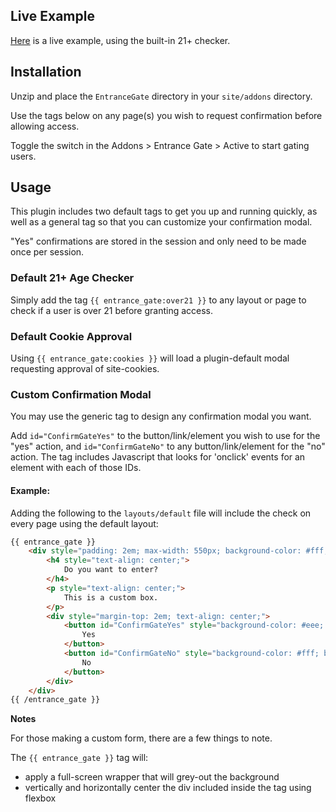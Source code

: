 ## Live Example

[Here](https://ipx.org/statamic-2/entrance-gate-example) is a live example, using the built-in 21+ checker.

## Installation

Unzip and place the `EntranceGate` directory in your `site/addons` directory.

Use the tags below on any page(s) you wish to request confirmation before allowing access.

Toggle the switch in the Addons > Entrance Gate > Active to start gating users.

## Usage

This plugin includes two default tags to get you up and running quickly, as well as a general tag so that you can customize your confirmation modal.

"Yes" confirmations are stored in the session and only need to be made once per session.

### Default 21+ Age Checker

Simply add the tag `{{ entrance_gate:over21 }}` to any layout or page to check if a user is over 21 before granting access.

### Default Cookie Approval

Using `{{ entrance_gate:cookies }}` will load a plugin-default modal requesting approval of site-cookies.

### Custom Confirmation Modal

You may use the generic tag to design any confirmation modal you want.

Add `id="ConfirmGateYes"` to the button/link/element you wish to use for the "yes" action, and `id="ConfirmGateNo"` to any button/link/element for the "no" action. The tag includes Javascript that looks for 'onclick' events for an element with each of those IDs.

#### Example:

Adding the following to the `layouts/default` file will include the check on every page using the default layout:

```html
{{ entrance_gate }}
    <div style="padding: 2em; max-width: 550px; background-color: #fff;">
        <h4 style="text-align: center;">
            Do you want to enter?
        </h4>
        <p style="text-align: center;">
            This is a custom box.
        </p>
        <div style="margin-top: 2em; text-align: center;">
            <button id="ConfirmGateYes" style="background-color: #eee; border: 2px solid #eee; padding: 0.25em 1.5em;">
                Yes
            </button>
            <button id="ConfirmGateNo" style="background-color: #fff; border: 2px solid #eee; padding: 0.25em 1.5em;">
                No
            </button>
        </div>
    </div>
{{ /entrance_gate }}
```

**Notes**

For those making a custom form, there are a few things to note.

The `{{ entrance_gate }}` tag will:

* apply a full-screen wrapper that will grey-out the background
* vertically and horizontally center the div included inside the tag using flexbox
